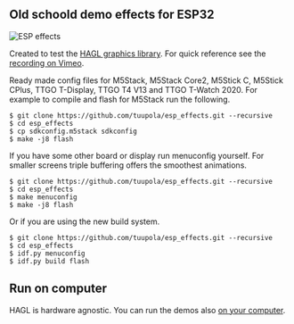 ## Old schoold demo effects for ESP32

![ESP effects](https://appelsiini.net/img/2020/esp-effects.jpg)

Created to test the [HAGL graphics library](https://github.com/tuupola/hagl). For quick reference see the [recording on Vimeo](https://vimeo.com/419551395).

Ready made config files for M5Stack, M5Stack Core2, M5Stick C, M5Stick CPlus, TTGO T-Display, TTGO T4 V13 and TTGO T-Watch 2020. For example to compile and flash for M5Stack run the following.

```
$ git clone https://github.com/tuupola/esp_effects.git --recursive
$ cd esp_effects
$ cp sdkconfig.m5stack sdkconfig
$ make -j8 flash
```

If you have some other board or display run menuconfig yourself. For smaller screens triple buffering offers the smoothest animations.

```
$ git clone https://github.com/tuupola/esp_effects.git --recursive
$ cd esp_effects
$ make menuconfig
$ make -j8 flash
```

Or if you are using the new build system.

```
$ git clone https://github.com/tuupola/esp_effects.git --recursive
$ cd esp_effects
$ idf.py menuconfig
$ idf.py build flash
```

## Run on computer

HAGL is hardware agnostic. You can run the demos also [on your computer](https://github.com/tuupola/sdl2_effects).

